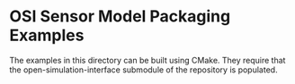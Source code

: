 OSI Sensor Model Packaging Examples
===================================

The examples in this directory can be built using CMake.
They require that the open-simulation-interface submodule
of the repository is populated.

